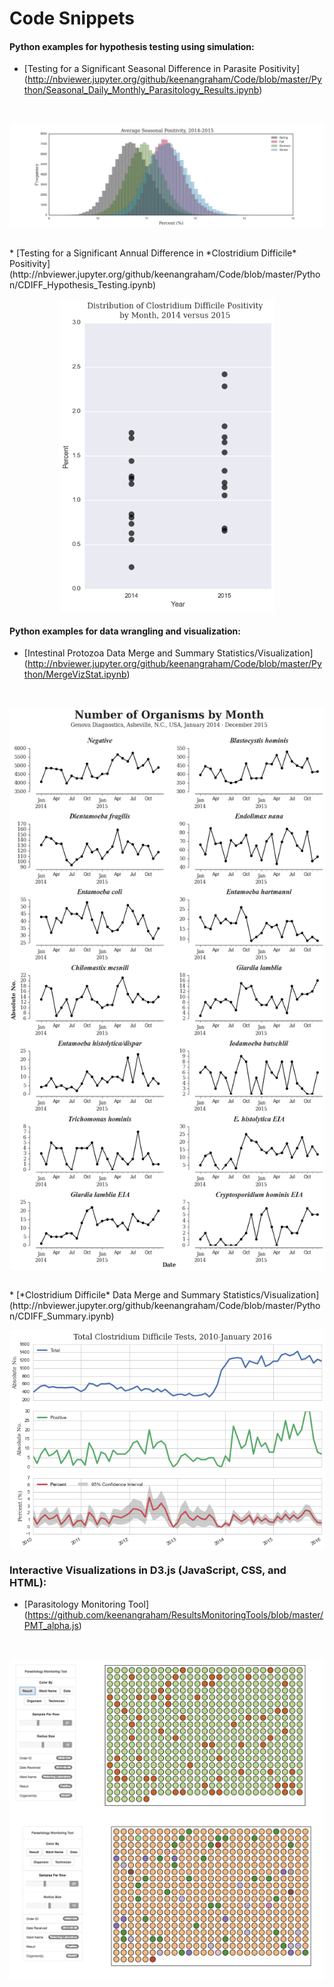 
# Code Snippets 

#### Python examples for hypothesis testing using simulation:
* [Testing for a Significant Seasonal Difference in Parasite Positivity] (http://nbviewer.jupyter.org/github/keenangraham/Code/blob/master/Python/Seasonal_Daily_Monthly_Parasitology_Results.ipynb)
<br>
<p align="center">
<a href="http://nbviewer.jupyter.org/github/keenangraham/Code/blob/master/Python/Seasonal_Daily_Monthly_Parasitology_Results.ipynb"><img src="https://raw.githubusercontent.com/keenangraham/keenangraham.github.io/master/project/results/Seasonal_Positivity.png" align="middle" ></a></p>
<br>
* [Testing for a Significant Annual Difference in *Clostridium Difficile* Positivity] (http://nbviewer.jupyter.org/github/keenangraham/Code/blob/master/Python/CDIFF_Hypothesis_Testing.ipynb)
<br>
<p align="center">
<a href="http://nbviewer.jupyter.org/github/keenangraham/Code/blob/master/Python/CDIFF_Hypothesis_Testing.ipynb">
  <img src="https://raw.githubusercontent.com/keenangraham/keenangraham.github.io/master/project/results/CDiffDiff.png" height="500">
</a>
</p>

#### Python examples for data wrangling and visualization:
* [Intestinal Protozoa Data Merge and Summary Statistics/Visualization] (http://nbviewer.jupyter.org/github/keenangraham/Code/blob/master/Python/MergeVizStat.ipynb)
<br>
<p align="center">
<a href="http://nbviewer.jupyter.org/github/keenangraham/Code/blob/master/Python/MergeVizStat.ipynb"><img src="https://raw.githubusercontent.com/keenangraham/keenangraham.github.io/master/project/results/Overview.png" align="middle" height="900"></a></p>
<br>
* [*Clostridium Difficile* Data Merge and Summary Statistics/Visualization] (http://nbviewer.jupyter.org/github/keenangraham/Code/blob/master/Python/CDIFF_Summary.ipynb)
<br>
<p align="center">
<a href="http://nbviewer.jupyter.org/github/keenangraham/Code/blob/master/Python/CDIFF_Summary.ipynb"><img src="https://raw.githubusercontent.com/keenangraham/keenangraham.github.io/master/project/results/CDIFFsum.png" align="middle"></a></p>

### Interactive Visualizations in D3.js (JavaScript, CSS, and HTML):
* [Parasitology Monitoring Tool] (https://github.com/keenangraham/ResultsMonitoringTools/blob/master/PMT_alpha.js)
<br>
<p align="center">
<a href="https://github.com/keenangraham/ResultsMonitoringTools/blob/master/PMT_alpha.js"><img src="https://raw.githubusercontent.com/keenangraham/keenangraham.github.io/master/project/results/mtr.png" align="middle"></a>
<a href="https://github.com/keenangraham/ResultsMonitoringTools/blob/master/PMT_alpha.js"><img src="https://raw.githubusercontent.com/keenangraham/keenangraham.github.io/master/project/results/mto.png" align="middle"></a>
</p>
